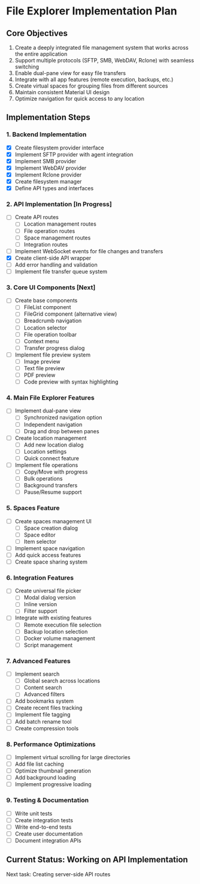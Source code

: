 # File Explorer Implementation Plan

## Core Objectives
1. Create a deeply integrated file management system that works across the entire application
2. Support multiple protocols (SFTP, SMB, WebDAV, Rclone) with seamless switching
3. Enable dual-pane view for easy file transfers
4. Integrate with all app features (remote execution, backups, etc.)
5. Create virtual spaces for grouping files from different sources
6. Maintain consistent Material UI design
7. Optimize navigation for quick access to any location

## Implementation Steps

### 1. Backend Implementation 
- [x] Create filesystem provider interface
- [x] Implement SFTP provider with agent integration
- [x] Implement SMB provider
- [x] Implement WebDAV provider
- [x] Implement Rclone provider
- [x] Create filesystem manager
- [x] Define API types and interfaces

### 2. API Implementation [In Progress]
- [ ] Create API routes
  - [ ] Location management routes
  - [ ] File operation routes
  - [ ] Space management routes
  - [ ] Integration routes
- [ ] Implement WebSocket events for file changes and transfers
- [x] Create client-side API wrapper
- [ ] Add error handling and validation
- [ ] Implement file transfer queue system

### 3. Core UI Components [Next]
- [ ] Create base components
  - [ ] FileList component
  - [ ] FileGrid component (alternative view)
  - [ ] Breadcrumb navigation
  - [ ] Location selector
  - [ ] File operation toolbar
  - [ ] Context menu
  - [ ] Transfer progress dialog
- [ ] Implement file preview system
  - [ ] Image preview
  - [ ] Text file preview
  - [ ] PDF preview
  - [ ] Code preview with syntax highlighting

### 4. Main File Explorer Features
- [ ] Implement dual-pane view
  - [ ] Synchronized navigation option
  - [ ] Independent navigation
  - [ ] Drag and drop between panes
- [ ] Create location management
  - [ ] Add new location dialog
  - [ ] Location settings
  - [ ] Quick connect feature
- [ ] Implement file operations
  - [ ] Copy/Move with progress
  - [ ] Bulk operations
  - [ ] Background transfers
  - [ ] Pause/Resume support

### 5. Spaces Feature
- [ ] Create spaces management UI
  - [ ] Space creation dialog
  - [ ] Space editor
  - [ ] Item selector
- [ ] Implement space navigation
- [ ] Add quick access features
- [ ] Create space sharing system

### 6. Integration Features
- [ ] Create universal file picker
  - [ ] Modal dialog version
  - [ ] Inline version
  - [ ] Filter support
- [ ] Integrate with existing features
  - [ ] Remote execution file selection
  - [ ] Backup location selection
  - [ ] Docker volume management
  - [ ] Script management

### 7. Advanced Features
- [ ] Implement search
  - [ ] Global search across locations
  - [ ] Content search
  - [ ] Advanced filters
- [ ] Add bookmarks system
- [ ] Create recent files tracking
- [ ] Implement file tagging
- [ ] Add batch rename tool
- [ ] Create compression tools

### 8. Performance Optimizations
- [ ] Implement virtual scrolling for large directories
- [ ] Add file list caching
- [ ] Optimize thumbnail generation
- [ ] Add background loading
- [ ] Implement progressive loading

### 9. Testing & Documentation
- [ ] Write unit tests
- [ ] Create integration tests
- [ ] Write end-to-end tests
- [ ] Create user documentation
- [ ] Document integration APIs

## Current Status: Working on API Implementation
Next task: Creating server-side API routes

